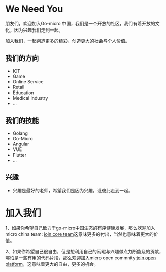 # We Need You

朋友们，欢迎加入Go-micro 中国，我们是一个开放的社区，我们有着开放的文化，因为兴趣我们走到一起。

加入我们，一起创造更多的精彩，创造更大的社会与个人价值。

## 我们的方向

+ IOT
+ Game
+ Online Service
+ Retail
+ Education
+ Medical Industry
+ ...

## 我们的技能

+ Golang
+ Go-Micro
+ Angular
+ VUE
+ Flutter
+ ...

## 兴趣

+ 兴趣是最好的老师，希望我们是因为兴趣，让彼此走到一起。

# 加入我们

1、如果你希望自己致力于go-micro中国生态的有序健康发展，那么欢迎加入micro china team: [join core team](https://github.com/micro-in-cn/Notice#%E5%8A%A0%E5%85%A5micro-china-team)这意味更多的付出，当然也意味着更大的价值。


2、如果你希望自己很自由，但是想利用自己的闲暇与兴趣做点力所能及的贡献，哪怕是一些有用的代码片段，那么欢迎加入micro open commnity:[join open platform](https://github.com/micro-in-cn/Notice#%E5%8A%A0%E5%85%A5micro-open-community)，这意味着更大的自由，更多的机会。

